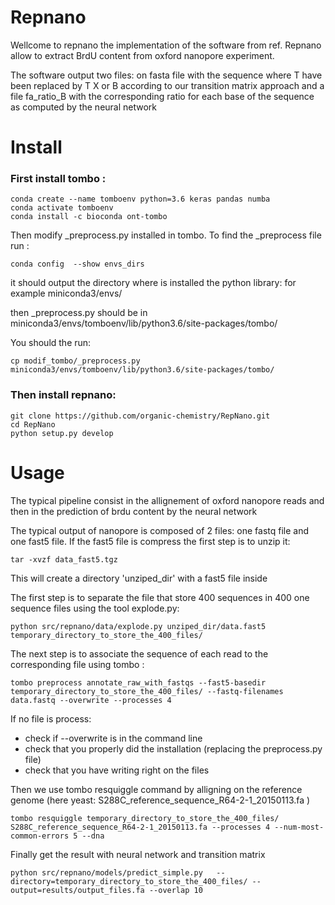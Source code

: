 Repnano
=============================

Wellcome to repnano the implementation of the software from ref.
Repnano allow to extract BrdU content from oxford nanopore experiment.

The software output two files:
on fasta file with the sequence where T have been replaced by T X or B according
to our transition matrix approach and a file fa_ratio_B with the corresponding
ratio for each base of the sequence as computed by the neural network

Install
==============================

### First install tombo :
```
conda create --name tomboenv python=3.6 keras pandas numba
conda activate tomboenv
conda install -c bioconda ont-tombo
```

Then modify _preprocess.py installed in tombo. To find the _preprocess file run :
```
conda config  --show envs_dirs
```

it should output the directory where is installed the python library: for example miniconda3/envs/

then _preprocess.py should be in miniconda3/envs/tomboenv/lib/python3.6/site-packages/tombo/

You should the run:
```
cp modif_tombo/_preprocess.py miniconda3/envs/tomboenv/lib/python3.6/site-packages/tombo/
```
### Then install repnano:
```
git clone https://github.com/organic-chemistry/RepNano.git
cd RepNano
python setup.py develop
```

Usage
=============================
The typical pipeline consist in the allignement of oxford nanopore reads and then
in the prediction of brdu content by the neural network


The typical output of nanopore is composed of 2 files:
one fastq file and one fast5 file.
If the fast5 file is compress the first step is to unzip it:
```
tar -xvzf data_fast5.tgz
```
This will create a directory 'unziped_dir' with a fast5 file inside

The first step is to separate the file that store 400 sequences in 400 one sequence files using the tool explode.py:
```
python src/repnano/data/explode.py unziped_dir/data.fast5 temporary_directory_to_store_the_400_files/
```
The next step is to associate the sequence of each read to the corresponding file using tombo :
```
tombo preprocess annotate_raw_with_fastqs --fast5-basedir temporary_directory_to_store_the_400_files/ --fastq-filenames data.fastq --overwrite --processes 4
```
If no file is process:
  - check if --overwrite is in the command line
  - check that you properly did the installation (replacing the preprocess.py file)
  - check that you have writing right on the files


Then we use tombo resquiggle command by alligning on the reference genome (here yeast: S288C_reference_sequence_R64-2-1_20150113.fa  )
```
tombo resquiggle temporary_directory_to_store_the_400_files/ S288C_reference_sequence_R64-2-1_20150113.fa --processes 4 --num-most-common-errors 5 --dna
```

Finally get the result with neural network and transition matrix
```
python src/repnano/models/predict_simple.py   --directory=temporary_directory_to_store_the_400_files/ --output=results/output_files.fa --overlap 10
```



